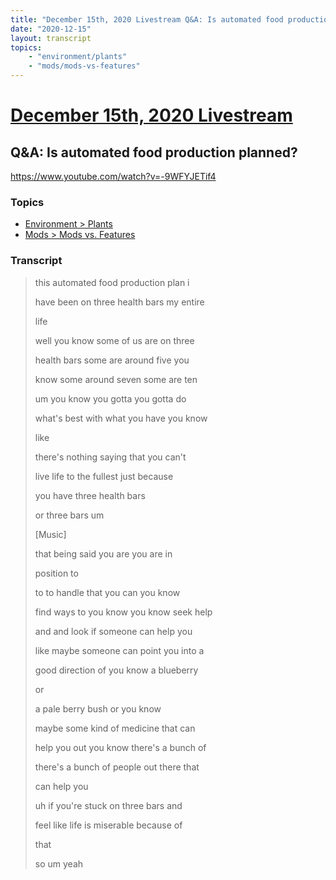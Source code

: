 ```yaml
---
title: "December 15th, 2020 Livestream Q&A: Is automated food production planned?"
date: "2020-12-15"
layout: transcript
topics:
    - "environment/plants"
    - "mods/mods-vs-features"
---
```

# [December 15th, 2020 Livestream](../2020-12-15.md)
## Q&A: Is automated food production planned?
https://www.youtube.com/watch?v=-9WFYJETif4

### Topics
* [Environment > Plants](../topics/environment/plants.md)
* [Mods > Mods vs. Features](../topics/mods/mods-vs-features.md)

### Transcript

> this automated food production plan i
>
> have been on three health bars my entire
>
> life
>
> well you know some of us are on three
>
> health bars some are around five you
>
> know some around seven some are ten
>
> um you know you gotta you gotta do
>
> what's best with what you have you know
>
> like
>
> there's nothing saying that you can't
>
> live life to the fullest just because
>
> you have three health bars
>
> or three bars um
>
> [Music]
>
> that being said you are you are in
>
> position to
>
> to to handle that you can you know
>
> find ways to you know you know seek help
>
> and and look if someone can help you
>
> like maybe someone can point you into a
>
> good direction of you know a blueberry
>
> or
>
> a pale berry bush or you know
>
> maybe some kind of medicine that can
>
> help you out you know there's a bunch of
>
> there's a bunch of people out there that
>
> can help you
>
> uh if you're stuck on three bars and
>
> feel like life is miserable because of
>
> that
>
> so um yeah
>
